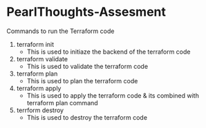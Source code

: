 # PearlThoughts-Assesment

Commands to run the Terraform code

1.  terraform init
     - This is used to initiaze the backend of the terraform code
2.  terraform validate
     - This is used to validate the terraform code
3.  terraform plan
     - This is used to plan the terraform code
4.  terraform apply 
     - This is used to apply the terraform code & its combined with terraform plan command
5.  terrform destroy
     - This is used to destroy the terraform code